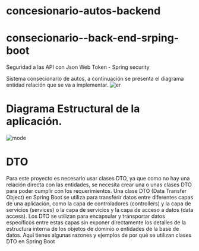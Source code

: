 # concesionario-autos-backend
# consecionario--back-end-srping-boot
Seguridad a las API con Json Web Token - Spring security 

Sistema consecionario de autos, a continuación se presenta el diagrama entidad relación que se va a implementar.
![er](https://github.com/JhonZambranoM/consecionario--back-end-srping-boot/assets/75482142/88c873da-5cfe-41c5-b954-1d19e955a9f5)

# Diagrama Estructural de la aplicación.

![mode](https://github.com/JhonZambranoM/consecionario--back-end-srping-boot/assets/75482142/a9155726-a7eb-4315-b23d-54809319d349)

# DTO
Para este proyecto es necesario usar clases DTO, ya que como no hay una relación directa con las entidades, se necesita crear una o unas clases DTO para poder cumplir con los requerimientos.
Una clase DTO (Data Transfer Object) en Spring Boot se utiliza para transferir datos entre diferentes capas de una aplicación, como la capa de controladores (controllers) y la capa de servicios (services) o la capa de servicios y la capa de acceso a datos (data access). Los DTO se utilizan para encapsular y transportar datos específicos entre estas capas sin exponer directamente los detalles de la estructura interna de los objetos de dominio o entidades de la base de datos. Aquí tienes algunas razones y ejemplos de por qué se utilizan clases DTO en Spring Boot
